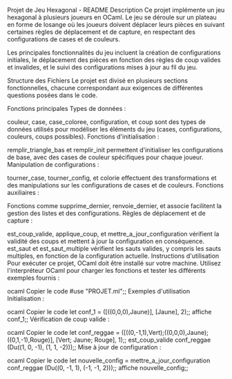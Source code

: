 Projet de Jeu Hexagonal - README
Description
Ce projet implémente un jeu hexagonal à plusieurs joueurs en OCaml. Le jeu se déroule sur un plateau en forme de losange où les joueurs doivent déplacer leurs pièces en suivant certaines règles de déplacement et de capture, en respectant des configurations de cases et de couleurs.

Les principales fonctionnalités du jeu incluent la création de configurations initiales, le déplacement des pièces en fonction des règles de coup valides et invalides, et le suivi des configurations mises à jour au fil du jeu.

Structure des Fichiers
Le projet est divisé en plusieurs sections fonctionnelles, chacune correspondant aux exigences de différentes questions posées dans le code.

Fonctions principales
Types de données :

couleur, case, case_coloree, configuration, et coup sont des types de données utilisés pour modéliser les éléments du jeu (cases, configurations, couleurs, coups possibles).
Fonctions d'initialisation :

remplir_triangle_bas et remplir_init permettent d'initialiser les configurations de base, avec des cases de couleur spécifiques pour chaque joueur.
Manipulation de configurations :

tourner_case, tourner_config, et colorie effectuent des transformations et des manipulations sur les configurations de cases et de couleurs.
Fonctions auxiliaires :

Fonctions comme supprime_dernier, renvoie_dernier, et associe facilitent la gestion des listes et des configurations.
Règles de déplacement et de capture :

est_coup_valide, applique_coup, et mettre_a_jour_configuration vérifient la validité des coups et mettent à jour la configuration en conséquence.
est_saut et est_saut_multiple vérifient les sauts valides, y compris les sauts multiples, en fonction de la configuration actuelle.
Instructions d'utilisation
Pour exécuter ce projet, OCaml doit être installé sur votre machine. Utilisez l'interpréteur OCaml pour charger les fonctions et tester les différents exemples fournis :

ocaml
Copier le code
#use "PROJET.ml";;
Exemples d'utilisation
Initialisation :

ocaml
Copier le code
let conf_1 = ([((0,0,0),Jaune)], [Jaune], 2);;
affiche conf_1;;
Vérification de coup valide :

ocaml
Copier le code
let conf_reggae = ([((0,-1,1),Vert);((0,0,0),Jaune);((0,1,-1),Rouge)], [Vert; Jaune; Rouge], 1);;
est_coup_valide conf_reggae (Du((1, 0, -1), (1, 1, -2)));;
Mise à jour de configuration :

ocaml
Copier le code
let nouvelle_config = mettre_a_jour_configuration conf_reggae (Du((0, -1, 1), (-1, -1, 2)));;
affiche nouvelle_config;;
